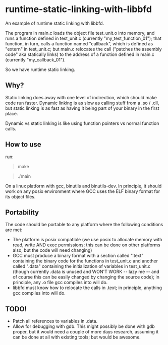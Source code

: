 runtime-static-linking-with-libbfd
==================================

An example of runtime static linking with libbfd.

The program in main.c loads the object file test_unit.o into memory, and runs a function defined in test_unit.c (currently "my_test_function_01");
that function, in turn, calls a function named "callback",
which is defined as "extern" in test_unit.c; but main.c relocates the call ("patches the assembly code" aka statically links) to the address of a function defined in main.c 
(currently "my_callback_01").

So we have runtime static linking.


Why?
-------

Static linking does away with one level of indirection, which should make code run faster. Dynamic linking is as slow as calling stuff from a .so / .dll, but static linking is as fast as having it being part of your binary in the first place.

Dynamic vs static linking is like using function pointers vs normal function calls.

How to use
-----------

run:
	
> make

> ./main
	
On a linux platform with gcc, binutils and binutils-dev. In principle, it should work on any posix environment where GCC uses the ELF binary format for its object files.

Portability
-------------

The code should be portable to any platform where the following conditions are met:
* The platform is posix compatible (we use posix to allocate memory with read, write AND exec permissions; this can be done on other platforms also, but the code will need changing)
* GCC must produce a binary format with a section called ".text" containing the binary code for the functions in test_unit.c and another called ".data" containing the initialization of variables in test_unit.c (though currently .data is unused and WON'T WORK -- lazy me -- and of course this can be easily changed by changing the source code); in principle, any .o file gcc compiles into will do.
* libbfd must know how to relocate the calls in .text; in principle, anything gcc compiles into will do.

TODO!
--------
* Patch all references to variables in .data.
* Allow for debugging with gdb. This might possibly be done with gdb proper, but it would need a couple of more days research, assuming it can be done at all with existing tools; but would be awesome.

